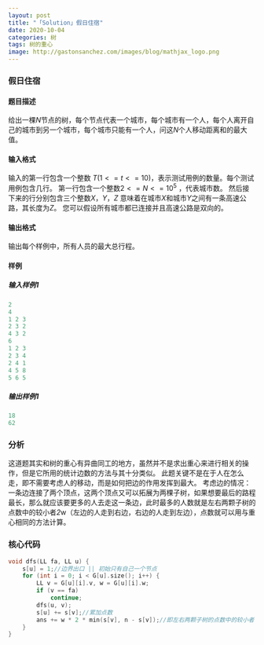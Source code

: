 ```yaml
---
layout: post
title: "「Solution」假日住宿"
date: 2020-10-04
categories: 树
tags: 树的重心
image: http://gastonsanchez.com/images/blog/mathjax_logo.png
---
```


### 假日住宿
#### 题目描述
给出一棵$N$节点的树，每个节点代表一个城市，每个城市有一个人，每个人离开自己的城市到另一个城市，每个城市只能有一个人，问这$N$个人移动距离和的最大值。
<!-- more -->
#### 输入格式
输入的第一行包含一个整数
$T(1<=t<=10)$，表示测试用例的数量。每个测试用例包含几行。 第一行包含一个整数$2<=N<=10^5$
，代表城市数。 然后接下来的行分别包含三个整数$X， Y， Z$
意味着在城市$X$和城市$Y$之间有一条高速公路，其长度为$Z$。 您可以假设所有城市都已连接并且高速公路是双向的。

#### 输出格式
输出每个样例中，所有人员的最大总行程。

#### 样例
##### 输入样例1
```cpp
2 
4 
1 2 3 
2 3 2 
4 3 2 
6 
1 2 3
2 3 4
2 4 1
4 5 8
5 6 5
```
##### 输出样例1
```cpp
18
62
```

### 分析
这道题其实和树的重心有异曲同工的地方，虽然并不是求出重心来进行相关的操作，但是它所用的统计边数的方法与其十分类似。
此题关键不是在于人在怎么走，即不需要考虑人的移动，而是如何把边的作用发挥到最大。
考虑边的情况：
    一条边连接了两个顶点，这两个顶点又可以拓展为两棵子树，如果想要最后的路程最长，那么就应该要更多的人去走这一条边，此时最多的人数就是左右两颗子树的点数中的较小者*2*w（左边的人走到右边，右边的人走到左边），点数就可以用与重心相同的方法计算。

### 核心代码
```cpp
void dfs(LL fa, LL u) {
    s[u] = 1;//边界出口 || 初始只有自己一个节点
    for (int i = 0; i < G[u].size(); i++) {
        LL v = G[u][i].v, w = G[u][i].w;
        if (v == fa)
            continue;
        dfs(u, v);
        s[u] += s[v];//累加点数
        ans += w * 2 * min(s[v], n - s[v]);//即左右两颗子树的点数中的较小者 * 2 * w
    }
}
```

